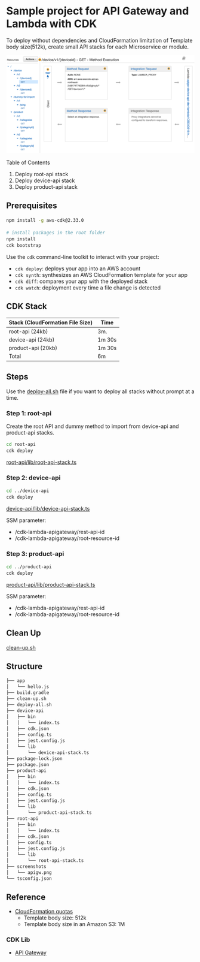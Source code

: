 # Sample project for API Gateway and Lambda with CDK

To deploy without dependencies and CloudFormation limitation of Template body size(512k), create small API stacks for each Microservice or module.

![apigw](./screenshots/apigw.png?raw=true)

Table of Contents

1. Deploy root-api stack
2. Deploy device-api stack
3. Deploy product-api stack

## Prerequisites

```bash
npm install -g aws-cdk@2.33.0

# install packages in the root folder
npm install
cdk bootstrap
```

Use the `cdk` command-line toolkit to interact with your project:

* `cdk deploy`: deploys your app into an AWS account
* `cdk synth`: synthesizes an AWS CloudFormation template for your app
* `cdk diff`: compares your app with the deployed stack
* `cdk watch`: deployment every time a file change is detected

## CDK Stack

| Stack (CloudFormation File Size) | Time    |
|-------------------------------|---------|
| root-api    (24kb)            | 3m.     |
| device-api  (24kb)            | 1m 30s  |
| product-api (20kb)            | 1m 30s  |
| Total                         | 6m      |

## Steps

Use the [deploy-all.sh](./deploy-all.sh) file if you want to deploy all stacks without prompt at a time.

### Step 1: root-api

Create the root API and dummy method to import from device-api and product-api stacks.

```bash
cd root-api
cdk deploy
```

[root-api/lib/root-api-stack.ts](./root-api/lib/root-api-stack.ts)

### Step 2: device-api

```bash
cd ../device-api
cdk deploy
```

[device-api/lib/device-api-stack.ts](./device-api/lib/device-api-stack.ts)

SSM parameter:

* /cdk-lambda-apigateway/rest-api-id
* /cdk-lambda-apigateway/root-resource-id

### Step 3: product-api

```bash
cd ../product-api
cdk deploy
```

[product-api/lib/product-api-stack.ts](./product-api/lib/product-api-stack.ts)

SSM parameter:

* /cdk-lambda-apigateway/rest-api-id
* /cdk-lambda-apigateway/root-resource-id

## Clean Up

[clean-up.sh](./clean-up.sh)

## Structure

```text
├── app
│   └── hello.js
├── build.gradle
├── clean-up.sh
├── deploy-all.sh
├── device-api
│   ├── bin
│   │   └── index.ts
│   ├── cdk.json
│   ├── config.ts
│   ├── jest.config.js
│   └── lib
│       └── device-api-stack.ts
├── package-lock.json
├── package.json
├── product-api
│   ├── bin
│   │   └── index.ts
│   ├── cdk.json
│   ├── config.ts
│   ├── jest.config.js
│   └── lib
│       └── product-api-stack.ts
├── root-api
│   ├── bin
│   │   └── index.ts
│   ├── cdk.json
│   ├── config.ts
│   ├── jest.config.js
│   └── lib
│       └── root-api-stack.ts
├── screenshots
│   └── apigw.png
└── tsconfig.json
```

## Reference

* [CloudFormation quotas](https://docs.aws.amazon.com/AWSCloudFormation/latest/UserGuide/cloudformation-limits.html) 
  * Template body size: 512k
  * Template body size in an Amazon S3: 1M

### CDK Lib

* [API Gateway](https://docs.aws.amazon.com/cdk/api/v2/docs/aws-cdk-lib.aws_apigateway-readme.html)
